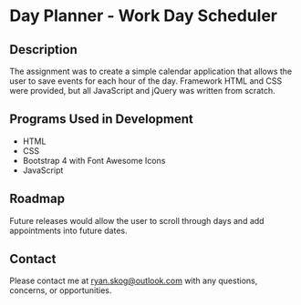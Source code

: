 # Day Planner - Work Day Scheduler

## Description

The assignment was to create a simple calendar application that allows the user to save events for each hour of the day.  Framework HTML and CSS were provided, but all JavaScript and jQuery was written from scratch.

## Programs Used in Development

* HTML
* CSS
* Bootstrap 4 with Font Awesome Icons
* JavaScript

## Roadmap

Future releases would allow the user to scroll through days and add appointments into future dates.

## Contact

Please contact me at ryan.skog@outlook.com with any questions, concerns, or opportunities.